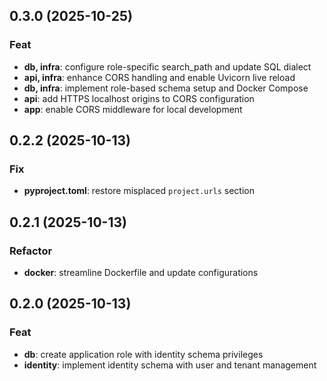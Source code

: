 ## 0.3.0 (2025-10-25)

### Feat

- **db, infra**: configure role-specific search_path and update SQL dialect
- **api, infra**: enhance CORS handling and enable Uvicorn live reload
- **db, infra**: implement role-based schema setup and Docker Compose
- **api**: add HTTPS localhost origins to CORS configuration
- **app**: enable CORS middleware for local development

## 0.2.2 (2025-10-13)

### Fix

- **pyproject.toml**: restore misplaced `project.urls` section

## 0.2.1 (2025-10-13)

### Refactor

- **docker**: streamline Dockerfile and update configurations

## 0.2.0 (2025-10-13)

### Feat

- **db**: create application role with identity schema privileges
- **identity**: implement identity schema with user and tenant management
